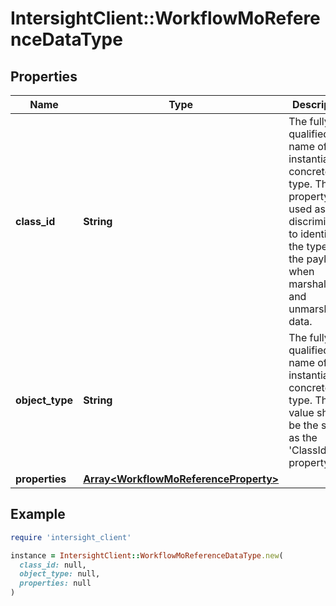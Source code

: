 # IntersightClient::WorkflowMoReferenceDataType

## Properties

| Name | Type | Description | Notes |
| ---- | ---- | ----------- | ----- |
| **class_id** | **String** | The fully-qualified name of the instantiated, concrete type. This property is used as a discriminator to identify the type of the payload when marshaling and unmarshaling data. | [default to &#39;workflow.MoReferenceDataType&#39;] |
| **object_type** | **String** | The fully-qualified name of the instantiated, concrete type. The value should be the same as the &#39;ClassId&#39; property. | [default to &#39;workflow.MoReferenceDataType&#39;] |
| **properties** | [**Array&lt;WorkflowMoReferenceProperty&gt;**](WorkflowMoReferenceProperty.md) |  | [optional] |

## Example

```ruby
require 'intersight_client'

instance = IntersightClient::WorkflowMoReferenceDataType.new(
  class_id: null,
  object_type: null,
  properties: null
)
```

